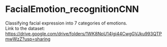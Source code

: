 # FacialEmotion_recognitionCNN
Classifying facial expression into 7 categories of emotions. <br />
Link to the dataset: https://drive.google.com/drive/folders/1WK8NpU14Igi44CwgGVJku993QTPmwWzZ?usp=sharing
